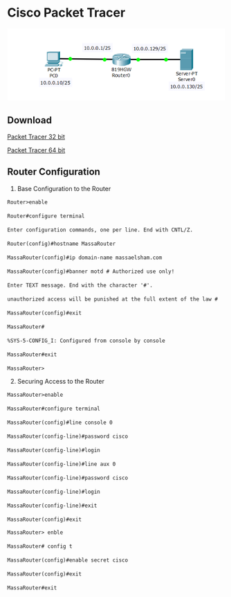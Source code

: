 # Cisco Packet Tracer

![Image alt attribute](https://github.com/aminagrebi/Cisco-Packet-Tracer/blob/master/0001.PNG)

## Download
[Packet Tracer 32 bit](https://s3.amazonaws.com/lr_assets/20002/518210206/14350002/1.0?response-content-type=application/x-msdownload&response-content-disposition=attachment%3Bfilename%3D%22PacketTracer71_32bit_setup_signed.exe%22&AWSAccessKeyId=AKIAJ7XLQRRFSJBP4HZQ&Expires=1509180577&Signature=OmApeKTehv0%2BJl2tJ9aa8OUi11A%3D)	

[Packet Tracer 64 bit](https://s3.amazonaws.com/lr_assets/20002/518210206/14350004/1.0?response-content-type=application/x-msdownload&response-content-disposition=attachment%3Bfilename%3D%22PacketTracer71_64bit_setup_signed.exe%22&AWSAccessKeyId=AKIAJ7XLQRRFSJBP4HZQ&Expires=1509181351&Signature=i9pGwlQ32E8CUFrbgQCMK7cNq%2FA%3D)


## Router Configuration

1. Base Configuration to the Router
```
Router>enable

Router#configure terminal

Enter configuration commands, one per line. End with CNTL/Z.

Router(config)#hostname MassaRouter

MassaRouter(config)#ip domain-name massaelsham.com

MassaRouter(config)#banner motd # Authorized use only!

Enter TEXT message. End with the character '#'.

unauthorized access will be punished at the full extent of the law #

MassaRouter(config)#exit

MassaRouter#

%SYS-5-CONFIG_I: Configured from console by console

MassaRouter#exit

MassaRouter>

```

2. Securing Access to the Router
```
MassaRouter>enable

MassaRouter#configure terminal

MassaRouter(config)#line console 0

MassaRouter(config-line)#password cisco

MassaRouter(config-line)#login

MassaRouter(config-line)#line aux 0

MassaRouter(config-line)#password cisco

MassaRouter(config-line)#login

MassaRouter(config-line)#exit

MassaRouter(config)#exit
```
```
MassaRouter> enble

MassaRouter# config t

MassaRouter(config)#enable secret cisco

MassaRouter(config)#exit

MassaRouter#exit
```




